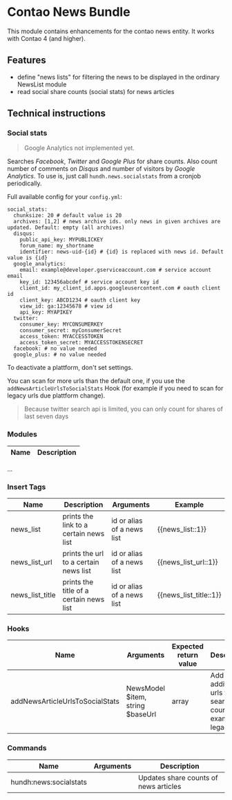 # Contao News Bundle

This module contains enhancements for the contao news entity. It works with Contao 4 (and higher).

## Features

- define "news lists" for filtering the news to be displayed in the ordinary NewsList module
- read social share counts (social stats) for news articles

## Technical instructions

### Social stats

> Google Analytics not implemented yet.

Searches _Facebook_, _Twitter_ and _Google Plus_ for share counts. Also count number of comments on _Disqus_ and number of visitors by _Google Analytics_.
To use is, just call `hundh.news.socialstats` from a cronjob periodically.

Full available config for your `config.yml`:

```
social_stats:
  chunksize: 20 # default value is 20
  archives: [1,2] # news archive ids. only news in given archives are updated. Default: empty (all archives)
  disqus:
    public_api_key: MYPUBLICKEY
    forum_name: my_shortname
    identifier: news-uid-{id} # {id} is replaced with news id. Default value is {id}
  google_analytics:
    email: example@developer.gserviceaccount.com # service account email
    key_id: 123456abcdef # service account key id
    client_id: my_client_id.apps.googleusercontent.com # oauth client id
    client_key: ABCD1234 # oauth client key
    view_id: ga:12345678 # view id
    api_key: MYAPIKEY
  twitter:
    consumer_key: MYCONSUMERKEY
    consumer_secret: myConsumerSecret
    access_token: MYACCESSTOKEN
    access_token_secret: MYACCESSTOKENSECRET
  facebook: # no value needed
  google_plus: # no value needed
```
To deactivate a plattform, don't set settings. 

You can scan for more urls than the default one, if you use the `addNewsArticleUrlsToSocialStats` Hook (for example if you need to scan for legacy urls due plattform change).

> Because twitter search api is limited, you can only count for shares of last seven days


### Modules

Name | Description
---- | -----------
...

### Insert Tags

Name | Description | Arguments | Example
---- | ----------- | --------- | -------
news_list | prints the link to a certain news list | id or alias of a news list | {{news_list::1}}
news_list_url | prints the url to a certain news list | id or alias of a news list | {{news_list_url::1}}
news_list_title | prints the title of a certain news list | id or alias of a news list | {{news_list_title::1}}

### Hooks
Name | Arguments | Expected return value | Description
-----|-----------|-----------------------|------------
addNewsArticleUrlsToSocialStats|NewsModel $item, string $baseUrl|array|Add additional urls to search for counts (for example legacy urls)

### Commands
Name | Arguments | Description 
-----|-----------|-------------
hundh:news:socialstats| | Updates share counts of news articles